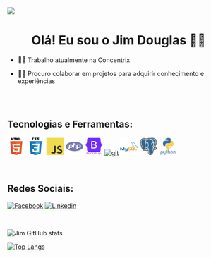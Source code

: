 <img src="https://www.wingstechsolutions.com/wp-content/uploads/2022/03/full-stack-development.gif" width="1000">


<br>

<h1 align="center"> Olá! Eu sou o Jim Douglas 👨‍💻 </h1>

<p>

- 👩‍💻 Trabalho atualmente na Concentrix

- 👯‍♀️ Procuro colaborar em projetos para adquirir conhecimento e experiências

</p>

<br>


<br>
<h2>Tecnologias e Ferramentas:</h2>
<div align="left">

<a href="https://www.w3.org/html/" target="_blank" rel="noreferrer"><img src="https://raw.githubusercontent.com/devicons/devicon/master/icons/html5/html5-original-wordmark.svg" alt="html5" width="40" height="40"/></a>
<a href="https://www.w3schools.com/css/" target="_blank" rel="noreferrer"><img src="https://raw.githubusercontent.com/devicons/devicon/master/icons/css3/css3-original-wordmark.svg" alt="css3" width="40" height="40"/></a>
<a href="https://developer.mozilla.org/en-US/docs/Web/JavaScript" target="_blank" rel="noreferrer"> <img src="https://raw.githubusercontent.com/devicons/devicon/master/icons/javascript/javascript-original.svg" alt="javascript" width="40" height="40"/></a>
<a href="https://www.php.net" target="_blank" rel="noreferrer"> <img src="https://raw.githubusercontent.com/devicons/devicon/master/icons/php/php-plain.svg" alt="PHP" width="40" height="40"/></a>
<a href="https://getbootstrap.com" target="_blank" rel="noreferrer"><img src="https://raw.githubusercontent.com/devicons/devicon/master/icons/bootstrap/bootstrap-plain-wordmark.svg" alt="bootstrap" width="40" height="40"/></a>
<a href="https://git-scm.com/" target="_blank" rel="noreferrer"><img src="https://www.vectorlogo.zone/logos/git-scm/git-scm-icon.svg" alt="git" width="40" height="40"/></a>
<a href="https://www.mysql.com/" target="_blank" rel="noreferrer"><img src="https://raw.githubusercontent.com/devicons/devicon/master/icons/mysql/mysql-original-wordmark.svg" alt="mysql" width="40" height="40"/></a>
<a href="https://www.postgresql.org" target="_blank" rel="noreferrer"><img src="https://raw.githubusercontent.com/devicons/devicon/master/icons/postgresql/postgresql-original.svg" alt="PostgreSQL" width="40" height="40"/></a>
<a href="https://docs.python.org/3/" target="_blank" rel="noreferrer"> <img src="https://raw.githubusercontent.com/devicons/devicon/master/icons/python/python-original-wordmark.svg" alt="Python" width="40" height="40"/></a>

</div>

<br>

<h2 align="left">Redes Sociais:</h3>

<div align="left">
  
[![Facebook](	https://img.shields.io/badge/Instagram-E4405F?style=for-the-badge&logo=instagram&logoColor=white)](https://www.instagram.com/_jimdmm_/)
[![Linkedin](https://img.shields.io/badge/LinkedIn-0077B5?style=for-the-badge&logo=linkedin&logoColor=white)](https://www.linkedin.com/in/jimdmm/)

</div>

<br>

![Jim GitHub stats](https://github-readme-stats.vercel.app/api?username=jimdmm&show_icons=true&theme=maroongold)

[![Top Langs](https://github-readme-stats.vercel.app/api/top-langs/?username=jimdmm&theme=maroongold&card_width=470)](https://github.com/jimdmm/github-readme-stats)

